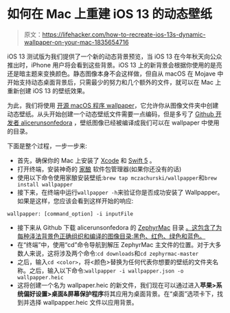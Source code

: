 # 如何在 Mac 上重建 iOS 13 的动态壁纸

> 原文：<https://lifehacker.com/how-to-recreate-ios-13s-dynamic-wallpaper-on-your-mac-1835654716>



iOS 13 测试版为我们提供了一个新的动态背景预览，当 iOS 13 在今年秋天向公众推出时，iPhone 用户将会看到这些背景。iOS 13 上的新背景会根据你使用的是亮还是暗主题来变换颜色。静态图像本身不会这样做，但自从 macOS 在 Mojave 中开始支持动态桌面背景后，只需最少的努力和几个额外的文件，就可以在 Mac 上重新创建 iOS 13 的壁纸效果。



为此，我们将使用 [开源 macOS 程序 wallpaper](https://github.com/mczachurski/wallpapper)，它允许你从图像文件夹中创建动态壁纸。从头开始创建一个动态壁纸文件需要一点编码，但是多亏了 [Github 开发者 alicerunsonfedora](https://github.com/alicerunsonfedora/ZephyrMac) ，壁纸图像已经被编译成我们可以在 wallpaper 中使用的目录。

下面是整个过程，一步一步来:

*   首先，确保你的 Mac 上安装了 [Xcode](https://apps.apple.com/us/app/xcode/id497799835?mt=12) 和 [Swift 5](https://www.apple.com/swift/) 。
*   打开终端，安装神奇的 [家酿](https://brew.sh/) 软件包管理器(如果你还没有的话)
*   使用以下命令使用家酿安装壁纸:`brew tap mczachurski/wallpapper`和`brew install wallpapper`
*   接下来，在终端中运行`wallpapper -h`来验证你是否成功安装了 Wallpapper。如果是这样，您应该会看到这样开始的响应:

```
wallpapper: [command_option] -i inputFile
```

*   接下来从 Github 下载 alicerunsonfedora 的 [ZephyrMac](https://github.com/alicerunsonfedora/ZephyrMac) 目录 [。这包含了为每种泽法背景色正确组织和编译的图像目录:黑色、红色、绿色和蓝色。](https://github.com/alicerunsonfedora/ZephyrMac/archive/master.zip)
*   在“终端”中，使用“cd”命令导航到解压 ZephyrMac 主文件的位置。对于大多数人来说，这将涉及两个命令:`cd downloads`和`cd zephyrmac-master`
*   之后，输入`cd <color>`，将<颜色>替换为任何代表你想要的壁纸的文件夹名称。之后，输入以下命令:`wallpapper -i wallpapper.json -o wallpapper.heic`
*   这将创建一个名为 wallpaper.heic 的新文件，我们现在可以通过进入**苹果>系统偏好设置>桌面&屏幕保护程序**将其应用为桌面背景。在“桌面”选项卡下，找到并选择 wallpapper.heic 文件以应用背景。